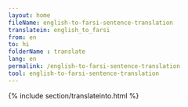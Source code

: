 ```yaml
---
layout: home
fileName: english-to-farsi-sentence-translation
translatein: english_to_farsi
from: en
to: hi
folderName : translate
lang: en
permalink: /english-to-farsi-sentence-translation
tool: english-to-farsi-sentence-translation
---
```

{% include section/translateinto.html %}